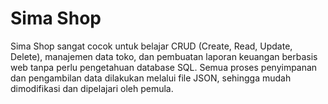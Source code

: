 # Sima Shop
Sima Shop sangat cocok untuk belajar CRUD (Create, Read, Update, Delete), manajemen data toko, dan pembuatan laporan keuangan berbasis web tanpa perlu pengetahuan database SQL. Semua proses penyimpanan dan pengambilan data dilakukan melalui file JSON, sehingga mudah dimodifikasi dan dipelajari oleh pemula.
